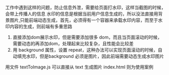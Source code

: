 工作中遇到这样的问题，防止信息外泄，需要给页面打水印，这样当截图的时候，会带上传播人的信息
水印的信息是根据当前用户信息生成的，所以没法直接用背景图片,只能前端动态生成，首先，必须得有一个容器来承载水印内容，而至于水印内容的生成，则前端有多重思路
1. 直接添加dom展示水印，但是需要添加很多 dom，而且当页面滚动的时候，需要动态的再添加dom，处理起来比较复杂，且性能会比较差
2. 用 background 属性，设置 repeat，这种办法可以实现页面滚动的时候，自动填充水印，但是background 必须是图片，因此前端需要动态生成水印图片

用文件 textToImage.js 可以直接从 text 生成图片
index.html 则为使用案例


